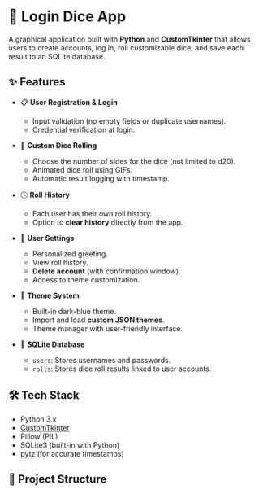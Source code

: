 # 🎲 Login Dice App

A graphical application built with **Python** and **CustomTkinter** that allows users to create accounts, log in, roll customizable dice, and save each result to an SQLite database.

## ✨ Features

- 📋 **User Registration & Login**
  - Input validation (no empty fields or duplicate usernames).
  - Credential verification at login.

- 🎲 **Custom Dice Rolling**
  - Choose the number of sides for the dice (not limited to d20).
  - Animated dice roll using GIFs.
  - Automatic result logging with timestamp.

- 🕓 **Roll History**
  - Each user has their own roll history.
  - Option to **clear history** directly from the app.

- 👤 **User Settings**
  - Personalized greeting.
  - View roll history.
  - **Delete account** (with confirmation window).
  - Access to theme customization.

- 🎨 **Theme System**
  - Built-in dark-blue theme.
  - Import and load **custom JSON themes**.
  - Theme manager with user-friendly interface.

- 💾 **SQLite Database**
  - `users`: Stores usernames and passwords.
  - `rolls`: Stores dice roll results linked to user accounts.

## 🛠️ Tech Stack

- Python 3.x
- [CustomTkinter](https://github.com/TomSchimansky/CustomTkinter)
- Pillow (PIL)
- SQLite3 (built-in with Python)
- pytz (for accurate timestamps)

## 📂 Project Structure